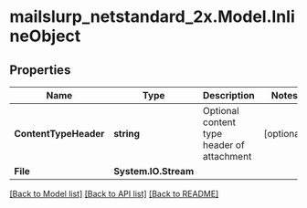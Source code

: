 # mailslurp_netstandard_2x.Model.InlineObject

## Properties

Name | Type | Description | Notes
------------ | ------------- | ------------- | -------------
**ContentTypeHeader** | **string** | Optional content type header of attachment | [optional] 
**File** | **System.IO.Stream** |  | 

[[Back to Model list]](../README#documentation-for-models) [[Back to API list]](../README#documentation-for-api-endpoints) [[Back to README]](../README)

